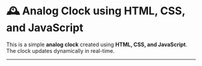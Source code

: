# 🕰️ Analog Clock using HTML, CSS, and JavaScript

This is a simple **analog clock** created using **HTML, CSS, and JavaScript**. The clock updates dynamically in real-time.

---


